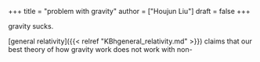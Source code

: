 +++
title = "problem with gravity"
author = ["Houjun Liu"]
draft = false
+++

gravity sucks.

[general relativity]({{< relref "KBhgeneral_relativity.md" >}}) claims that our best theory of how gravity work does not work with non-